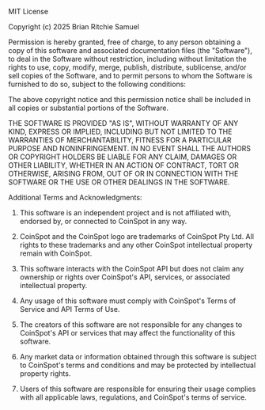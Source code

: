 MIT License

Copyright (c) 2025 Brian Ritchie Samuel

Permission is hereby granted, free of charge, to any person obtaining a copy
of this software and associated documentation files (the "Software"), to deal
in the Software without restriction, including without limitation the rights
to use, copy, modify, merge, publish, distribute, sublicense, and/or sell
copies of the Software, and to permit persons to whom the Software is
furnished to do so, subject to the following conditions:

The above copyright notice and this permission notice shall be included in all
copies or substantial portions of the Software.

THE SOFTWARE IS PROVIDED "AS IS", WITHOUT WARRANTY OF ANY KIND, EXPRESS OR
IMPLIED, INCLUDING BUT NOT LIMITED TO THE WARRANTIES OF MERCHANTABILITY,
FITNESS FOR A PARTICULAR PURPOSE AND NONINFRINGEMENT. IN NO EVENT SHALL THE
AUTHORS OR COPYRIGHT HOLDERS BE LIABLE FOR ANY CLAIM, DAMAGES OR OTHER
LIABILITY, WHETHER IN AN ACTION OF CONTRACT, TORT OR OTHERWISE, ARISING FROM,
OUT OF OR IN CONNECTION WITH THE SOFTWARE OR THE USE OR OTHER DEALINGS IN THE
SOFTWARE.

Additional Terms and Acknowledgments:

1. This software is an independent project and is not affiliated with, endorsed by, 
   or connected to CoinSpot in any way.

2. CoinSpot and the CoinSpot logo are trademarks of CoinSpot Pty Ltd. All rights 
   to these trademarks and any other CoinSpot intellectual property remain with 
   CoinSpot.

3. This software interacts with the CoinSpot API but does not claim any ownership 
   or rights over CoinSpot's API, services, or associated intellectual property.

4. Any usage of this software must comply with CoinSpot's Terms of Service and API 
   Terms of Use.

5. The creators of this software are not responsible for any changes to CoinSpot's 
   API or services that may affect the functionality of this software.

6. Any market data or information obtained through this software is subject to 
   CoinSpot's terms and conditions and may be protected by intellectual property 
   rights.

7. Users of this software are responsible for ensuring their usage complies with 
   all applicable laws, regulations, and CoinSpot's terms of service.
